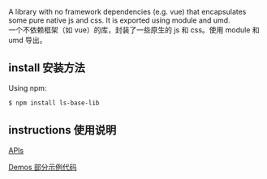A library with no framework dependencies (e.g. vue) that encapsulates some pure native js and css. It is exported using module and umd.  
一个不依赖框架（如 vue）的库，封装了一些原生的 js 和 css。使用 module 和 umd 导出。  

## install 安装方法
Using npm:

```bash
$ npm install ls-base-lib
```

## instructions 使用说明
[APIs](https://hackeriori.github.io/ls-base-lib/modules/index.html)  
  
[Demos 部分示例代码](https://hackeriori.github.io/ls-base-lib/demo/)
